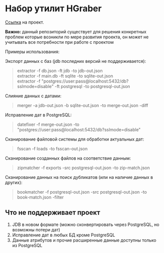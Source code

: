 # Набор утилит HGraber

[Ссылка](https://gitlab.com/gbh007/hgraber) на проект.

**Важно:** данный репозиторий существует для решения конкретных проблем которые возникли по мере развития проекта, он может не учитывать все потребности при работе с проектом

Примеры использования:

Экспорт данных с баз (jdb последних версий не поддерживается):

> extractor -f db.json -ft jdb -to jdb-out.json  
> extractor -f main.db -ft sqlite -to sqlite-out.json  
> extractor -f "postgres://user:pass@localhost:5432/db?sslmode=disable" -ft postgresql -to postgresql-out.json

Слияние данных с датами:

> merger -a jdb-out.json -b sqlite-out.json -to merge-out.json -diff

Исправление дат в PostgreSQL:

> datefixer -f merge-out.json -to "postgres://user:pass@localhost:5432/db?sslmode=disable"

Сканирование файловой системы для обработки актуальных дат:

> fsscan -f loads -to fsscan-out.json

Сканирование созданных файлов на соответствие данным:

> zipmatcher -f exports -src postgresql-out.json -to zip-match.json

Сканирование данных на поиск дубликатов (или на наличие данных в других):

> bookmatcher -f postgresql-out.json -src postgresql-out.json -to book-match.json -filter

## Что не поддерживает проект

1. JDB в новом формате (можно сконвертировать через PostgreSQL, но возможны потери дат)
2. Исправление дат в любых БД кроме PostgreSQL
3. Данные атрибутов и прочие расширенные данные доступны только из PostgreSQL
